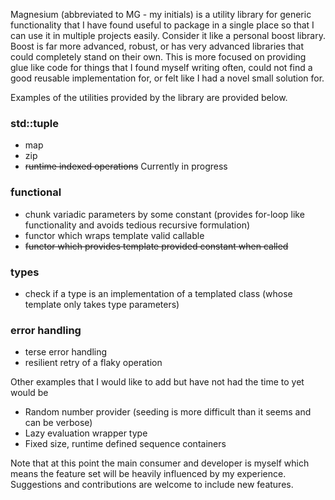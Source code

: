 Magnesium (abbreviated to MG - my initials) is a utility library for generic functionality that I have found useful to package in a single place so that I can use it in multiple projects easily. Consider it like a personal boost library. Boost is far more advanced, robust, or has very advanced libraries that could completely stand on their own. This is more focused on providing glue like code for things that I found myself writing often, could not find a good reusable implementation for, or felt like I had a novel small solution for.

Examples of the utilities provided by the library are provided below.

### std::tuple
- map
- zip
- ~~runtime indexed operations~~ Currently in progress

### functional
- chunk variadic parameters by some constant (provides for-loop like functionality and avoids tedious recursive formulation)
- functor which wraps template valid callable
- ~~functor which provides template provided constant when called~~

### types
- check if a type is an implementation of a templated class (whose template only takes type parameters)

### error handling
- terse error handling 
- resilient retry of a flaky operation

Other examples that I would like to add but have not had the time to yet would be
- Random number provider (seeding is more difficult than it seems and can be verbose)
- Lazy evaluation wrapper type
- Fixed size, runtime defined sequence containers

Note that at this point the main consumer and developer is myself which means the feature set will be heavily influenced by my experience. Suggestions and contributions are welcome to include new features.